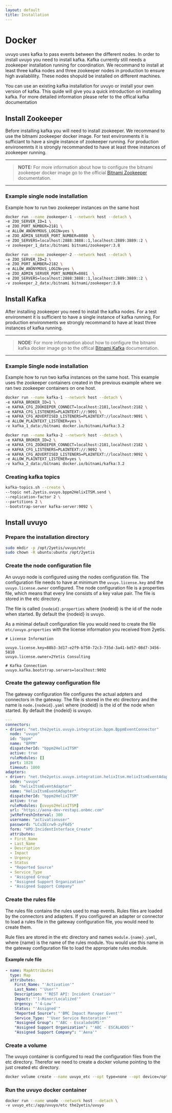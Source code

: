 ```yaml
---
layout: default
title: Installation
---
```

# Docker

uvuyo uses kafka to  pass events between the different nodes. In order to install uvuyo you
need to install kafka. Kafka currently still needs a zookeeper installation running for coordination.
We recommand to install at least three kafka nodes and three zookeeper nodes in production to ensure
high availablility. These nodes shopuld be installed on different machines.

You can use an existing kafka installation for uvuyo or install your own version of kafka. This quide
will give you a quick introduction on installing kafka. For more detailed information please refer
to the offical kafka documentation


## Install Zookeeper

Before installing kafka you will need to install zookeeper. We recommand to use the bitnami zookeeper docker image. For
test environments it is sufficiant to have a single instance of zookeeper running. For production
environemnts it is strongly recommanded to have at least three instances of zookeeper running.

---
> **NOTE:**
> For more information about how to configure the bitnami zookeeper docker image go to the official
 [Bitnami Zookeeper](https://hub.docker.com/r/bitnami/zookeeper/) documentation.

---

### Example single node installation

Example how to run two zookeeper instances on the same host

```bash
docker run --name zookeeper-1 --network host --detach \
-e ZOO_SERVER_ID=1 \
-e ZOO_PORT_NUMBER=2181 \
-e ALLOW_ANONYMOUS_LOGIN=yes \
-e ZOO_ADMIN_SERVER_PORT_NUMBER=8080  \
-e ZOO_SERVERS=localhost:2888:3888::1,localhost:2889:3889::2 \
-v zookeeper_1_data:/bitnami bitnami/zookeeper:3.8

docker run --name zookeeper-2 --network host --detach \
-e ZOO_SERVER_ID=2 \
-e ZOO_PORT_NUMBER=2182 \
-e ALLOW_ANONYMOUS_LOGIN=yes \
-e ZOO_ADMIN_SERVER_PORT_NUMBER=8081  \
-e ZOO_SERVERS=localhost:2888:3888::1,localhost:2889:3889::2 \
-v zookeeper_2_data:/bitnami bitnami/zookeeper:3.8
```

## Install Kafka

After installing zookeeper you need to install the kafka nodes. For a test environment it is sufficient to
have a single instance of kafka running, For production environments we strongly recommand to have at least
three instances of kafka running.

---
> **NODE:**
> For more informantion about how to configure the bitnami kafka docker image go to the offical
> [Bitnami Kafka](https://hub.docker.com/r/bitnami/kafka) documentation.

---


### Example Single node installation

Example how to run two kafka instances on the same host. This example uses the zookeeper containers created 
in the previous example where we ran two zookeeper containers on one host.

```bash
docker run --name kafka-1 --network host --detach \
-e KAFKA_BROKER_ID=1 \
-e KAFKA_CFG_ZOOKEEPER_CONNECT=localhost:2181,localhost:2182 \
-e KAFKA_CFG_LISTENERS=PLAINTEXT://:9091 \
-e KAFKA_CFG_ADVERTISED_LISTENERS=PLAINTEXT://localhost:9091 \
-e ALLOW_PLAINTEXT_LISTENER=yes \
-v kafka_1_data:/bitnami docker.io/bitnami/kafka:3.2

docker run --name kafka-2 --network host --detach \
-e KAFKA_BROKER_ID=2 \
-e KAFKA_CFG_ZOOKEEPER_CONNECT=localhost:2181,localhost:2182 \
-e KAFKA_CFG_LISTENERS=PLAINTEXT://:9092 \
-e KAFKA_CFG_ADVERTISED_LISTENERS=PLAINTEXT://localhost:9092 \
-e ALLOW_PLAINTEXT_LISTENER=yes \
-v kafka_2_data:/bitnami docker.io/bitnami/kafka:3.2
```

### Creating kafka topics

```bash
kafka-topics.sh --create \
--topic net.2yetis.uvuyo.bppm2HelixITSM.send \
--replication-factor 2 \
--partitions 2 \
--bootstrap-server kafka-server:9092 \
```

## Install uvuyo


### Prepare the installation directory

```bash
sudo mkdir -p /opt/2yetis/uvuyo/etc
sudo chown -R ubuntu:ubuntu /opt/2yetis
```

### Create the node configuration file

An uvuyo node is configured using the nodes configuration file. The configuration file 
needs to have at minimum the `uvuyo.license.key` and the `uvuyo.license.owner` configured.
The node configuration file is a properties file, which means that every line consists of
a key value pair. The file is stored in the etc directory.

The file is called `{nodeid}.properties` where {nodeid} is the id of the node when 
started. By default the {nodeid} is uvuyo. 

As a minimal default configuration file you would need to create the file `etc/uvuyo.properties`
with the license information you received from 2yetis.

```properties
# License Information

uvuyo.license.key=88b3-3d17-e2f9-b750-72c3-735d-3a41-bd57-08d7-3456-5810
uvuyo.license.owner=2Yetis Consulting

# Kafka Connection
uvuyo.kafka.bootstrap.servers=localhost:9092
```

### Create the gateway configuration file

The gateway configuration file configures the actual adpters and connectors in the gateway. The file is
stored in the etc directory and the name is `node.{nodeid}.yaml` where {nodeid} is the id of the node
when started. By default the {nodeid} is uvuyo.

```yaml
---
connectors:
- driver: "net.the2yetis.uvuyo.integration.bppm.BppmEventConnector"
  node: "uvuyo"
  id: "bppm"
  name: "BPPM"
  dispatcherId: "bppm2HelixITSM"
  active: true
  ruleModules: []
  port: 1828
  timeout: 1000
adapters:
- driver: "net.the2yetis.uvuyo.integration.helixItsm.HelixItsmEventAdapter"
  node: "uvuyo"
  id: "helixItsmEventAdapter"
  name: "HelixItsmEventAdapter"
  dispatcherId: "bppm2HelixITSM"
  active: true
  ruleModules: [uvuyo2HelixITSM]
  url: "https://aena-dev-restapi.onbmc.com"
  jwtRefreshInterval: 300
  username: "activationuser"
  password: "LCu3Ecrw9-zyF6d5"
  form: "HPD:IncidentInterface_Create"
  attributes:
  - First_Name
  - Last_Name
  - Description
  - Impact
  - Urgency
  - Status
  - "Reported Source"
  - Service_Type
  - "Assigned Group"
  - "Assigned Support Organization"
  - "Assigned Support Company"
```

### Create the rules file

The rules file contains the rules used to map events. Rules files are loaded by the connectors
and adapters. If you configured an adapter or connector to load a rules file in the gateway
configuration file, you would need to create them.

Rule files are stored in the etc directory and names `module.{name}.yaml`, where {name} is the
name of the rules module. You would use this name in the gateway configuration file to load 
the appropriate rules module.

#### Example rule file

```yaml
- name: MapAttributes
  type: Map
  attributes:
    First_Name: "'Activation'"
    Last_Name: "'User'"
    Description: "'REST API: Incident Creation'"
    Impact: "'1-Minor/Localized'"
    Urgency: "'4-Low'"
    Status: "'Assigned'"
    "Reported Source": "'BMC Impact Manager Event'"
    Service_Type: "'User Service Restoration'"
    "Assigned Group": "'ABC - EscaladoSMS'"
    "Assigned Support Organization": "'ABC - ESCALADOS'"
    "Assigned Support Company": "'Aena'"
```

### Create a volume

The uvuyo container is configured to read the configuration files from the etc directory. Therefor
we need to create a docker volume pointing to the just created etc directory.

```bash
docker volume create --name uvuyo_etc --opt type=none --opt device=/opt/2yetis/uvuyo/etc --opt o=bind
```

### Run the uvuyo docker container

```bash
docker run --name unode --network host --detach \
-v uvuyo_etc:/app/uvuyo/etc the2yetis/uvuyo
```

